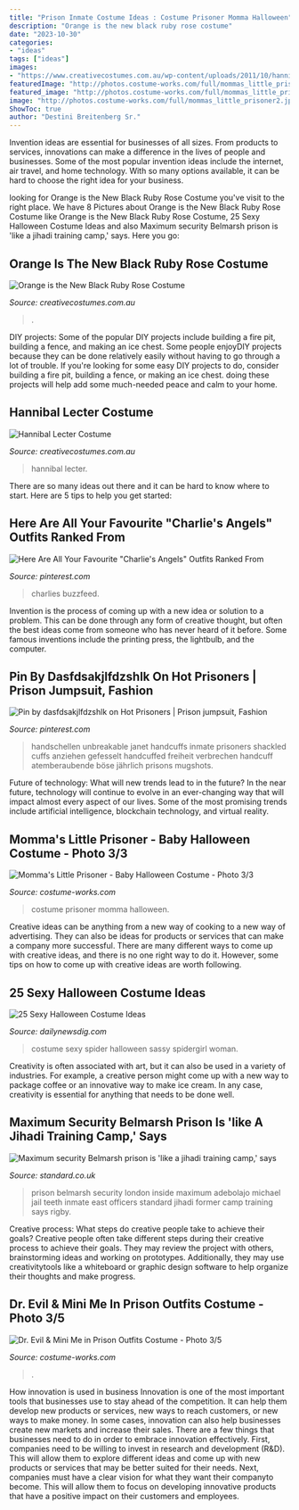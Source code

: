 ```yaml
---
title: "Prison Inmate Costume Ideas : Costume Prisoner Momma Halloween"
description: "Orange is the new black ruby rose costume"
date: "2023-10-30"
categories:
- "ideas"
tags: ["ideas"]
images:
- "https://www.creativecostumes.com.au/wp-content/uploads/2011/10/hannibal-lecter-780x1024.jpg"
featuredImage: "http://photos.costume-works.com/full/mommas_little_prisoner2.jpg"
featured_image: "http://photos.costume-works.com/full/mommas_little_prisoner2.jpg"
image: "http://photos.costume-works.com/full/mommas_little_prisoner2.jpg"
ShowToc: true
author: "Destini Breitenberg Sr."
---
```



Invention ideas are essential for businesses of all sizes. From products to services, innovations can make a difference in the lives of people and businesses. Some of the most popular invention ideas include the internet, air travel, and home technology. With so many options available, it can be hard to choose the right idea for your business.

	

		
looking for Orange is the New Black Ruby Rose Costume you've visit to the right place. We have 8 Pictures about Orange is the New Black Ruby Rose Costume like Orange is the New Black Ruby Rose Costume, 25 Sexy Halloween Costume Ideas and also Maximum security Belmarsh prison is &#039;like a jihadi training camp,&#039; says. Here you go:
		
    
## Orange Is The New Black Ruby Rose Costume

<img loading=lazy src="https://www.creativecostumes.com.au/wp-content/uploads/2017/03/orange-black-768x1024.jpg" onerror="this.onerror=null;this.src='https://tse4.mm.bing.net/th?id=OIP.3CMD7UkxVja8oJYvf2zxUAHaJ4&amp;pid=15.1';" alt="Orange is the New Black Ruby Rose Costume">

_Source: creativecostumes.com.au_

>. 

	

DIY projects: Some of the popular DIY projects include building a fire pit, building a fence, and making an ice chest.
Some people enjoyDIY projects because they can be done relatively easily without having to go through a lot of trouble. If you're looking for some easy DIY projects to do, consider building a fire pit, building a fence, or making an ice chest. doing these projects will help add some much-needed peace and calm to your home.

    
## Hannibal Lecter Costume

<img loading=lazy src="https://www.creativecostumes.com.au/wp-content/uploads/2011/10/hannibal-lecter-780x1024.jpg" onerror="this.onerror=null;this.src='https://tse2.mm.bing.net/th?id=OIP.y-1sLo341uv2gf3roMehcAHaJu&amp;pid=15.1';" alt="Hannibal Lecter Costume">

_Source: creativecostumes.com.au_

>hannibal lecter. 

	

There are so many ideas out there and it can be hard to know where to start. Here are 5 tips to help you get started: 

    
## Here Are All Your Favourite &quot;Charlie&#039;s Angels&quot; Outfits Ranked From

<img loading=lazy src="https://i.pinimg.com/736x/32/13/ad/3213add3cc7a0628469139472dda003f.jpg" onerror="this.onerror=null;this.src='https://tse1.mm.bing.net/th?id=OIP.5PmFomNUbHAXdb9Q0k0eRQHaHa&amp;pid=15.1';" alt="Here Are All Your Favourite &quot;Charlie&#039;s Angels&quot; Outfits Ranked From">

_Source: pinterest.com_

>charlies buzzfeed. 

	

Invention is the process of coming up with a new idea or solution to a problem. This can be done through any form of creative thought, but often the best ideas come from someone who has never heard of it before. Some famous inventions include the printing press, the lightbulb, and the computer.

    
## Pin By Dasfdsakjlfdzshlk On Hot Prisoners | Prison Jumpsuit, Fashion

<img loading=lazy src="https://i.pinimg.com/736x/cd/29/1b/cd291b7deb93a3debfae909867a32564.jpg" onerror="this.onerror=null;this.src='https://tse2.mm.bing.net/th?id=OIP.VaAXhibSB9TiPYR55RgVpwHaOA&amp;pid=15.1';" alt="Pin by dasfdsakjlfdzshlk on Hot Prisoners | Prison jumpsuit, Fashion">

_Source: pinterest.com_

>handschellen unbreakable janet handcuffs inmate prisoners shackled cuffs anziehen gefesselt handcuffed freiheit verbrechen handcuff atemberaubende böse jährlich prisons mugshots. 

	

Future of technology: What will new trends lead to in the future?
In the near future, technology will continue to evolve in an ever-changing way that will impact almost every aspect of our lives. Some of the most promising trends include artificial intelligence, blockchain technology, and virtual reality.

    
## Momma&#039;s Little Prisoner - Baby Halloween Costume - Photo 3/3

<img loading=lazy src="http://photos.costume-works.com/full/mommas_little_prisoner2.jpg" onerror="this.onerror=null;this.src='https://tse4.mm.bing.net/th?id=OIP.zpgPAbmUpw6C417hyGXbogHaJ3&amp;pid=15.1';" alt="Momma&#039;s Little Prisoner - Baby Halloween Costume - Photo 3/3">

_Source: costume-works.com_

>costume prisoner momma halloween. 

	

Creative ideas can be anything from a new way of cooking to a new way of advertising. They can also be ideas for products or services that can make a company more successful. There are many different ways to come up with creative ideas, and there is no one right way to do it. However, some tips on how to come up with creative ideas are worth following.

    
## 25 Sexy Halloween Costume Ideas

<img loading=lazy src="http://dailynewsdig.com/wp-content/uploads/2014/10/Sassy-Spider-Girl-Costume.jpg" onerror="this.onerror=null;this.src='https://tse1.mm.bing.net/th?id=OIP.szdjN52oVlBHyxMGET3AbAHaNV&amp;pid=15.1';" alt="25 Sexy Halloween Costume Ideas">

_Source: dailynewsdig.com_

>costume sexy spider halloween sassy spidergirl woman. 

	

Creativity is often associated with art, but it can also be used in a variety of industries. For example, a creative person might come up with a new way to package coffee or an innovative way to make ice cream. In any case, creativity is essential for anything that needs to be done well.

    
## Maximum Security Belmarsh Prison Is &#039;like A Jihadi Training Camp,&#039; Says

<img loading=lazy src="https://www.standard.co.uk/s3fs-public/thumbnails/image/2016/05/17/10/bel1a.jpg" onerror="this.onerror=null;this.src='https://tse2.mm.bing.net/th?id=OIP.9b-FwLltBF_Xk_F7ZIfHoAHaE8&amp;pid=15.1';" alt="Maximum security Belmarsh prison is &#039;like a jihadi training camp,&#039; says">

_Source: standard.co.uk_

>prison belmarsh security london inside maximum adebolajo michael jail teeth inmate east officers standard jihadi former camp training says rigby. 

	

Creative process: What steps do creative people take to achieve their goals?
Creative people often take different steps during their creative process to achieve their goals. They may review the project with others, brainstorming ideas and working on prototypes. Additionally, they may use creativitytools like a whiteboard or graphic design software to help organize their thoughts and make progress.

    
## Dr. Evil &amp; Mini Me In Prison Outfits Costume - Photo 3/5

<img loading=lazy src="https://photos.costume-works.com/full/dr_evil_n_mini_me_in_prison_outfits2.jpg" onerror="this.onerror=null;this.src='https://tse3.mm.bing.net/th?id=OIP.Ki8981NOmA_JkQBmbYerYgHaJ3&amp;pid=15.1';" alt="Dr. Evil &amp; Mini Me in Prison Outfits Costume - Photo 3/5">

_Source: costume-works.com_

>. 

	

How innovation is used in business
Innovation is one of the most important tools that businesses use to stay ahead of the competition. It can help them develop new products or services, new ways to reach customers, or new ways to make money. In some cases, innovation can also help businesses create new markets and increase their sales.
There are a few things that businesses need to do in order to embrace innovation effectively. First, companies need to be willing to invest in research and development (R&D). This will allow them to explore different ideas and come up with new products or services that may be better suited for their needs. Next, companies must have a clear vision for what they want their companyto become. This will allow them to focus on developing innovative products that have a positive impact on their customers and employees.

